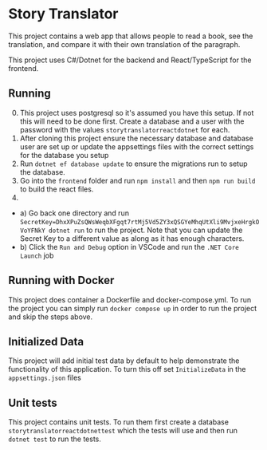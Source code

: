 # Story Translator

This project contains a web app that allows people to read a book, see the translation, and compare it with their own translation of the paragraph.

This project uses C#/Dotnet for the backend and React/TypeScript for the frontend.

## Running

0. This project uses postgresql so it's assumed you have this setup.  If not this will need to be done first.
Create a database and a user with the password with the values `storytranslatorreactdotnet` for each.
1. After cloning this project ensure the necessary database and database user are set up or update the appsettings 
files with the correct settings for the database you setup
2. Run `dotnet ef database update` to ensure the migrations run to setup the database.
3. Go into the `frontend` folder and run `npm install` and then `npm run build` to build the react files.
4. 
- a) Go back one directory and run `SecretKey=DhxXPuZsQWsWeqbXFgqt7rtMj5Vd5ZY3xQSGYeMhqUtXli9MvjxeHrgkOVoYFNkY dotnet run` to run the project.  Note that you can update the Secret Key to a different value as along as it has enough characters.
- b) Click the `Run and Debug` option in VSCode and run the `.NET Core Launch` job

## Running with Docker

This project does container a Dockerfile and docker-compose.yml.  To run the project you can simply run `docker compose up` in order to run the project and skip the steps above.

## Initialized Data

This project will add initial test data by default to help demonstrate the functionality of this application.  To turn this off set `InitializeData` in the `appsettings.json` files

## Unit tests

This project contains unit tests.  To run them first create a database `storytranslatorreactdotnettest` which the tests will use and then run `dotnet test` to run the tests.
